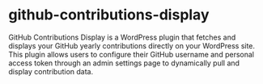 # github-contributions-display
  GitHub Contributions Display is a WordPress plugin that fetches and displays your GitHub yearly contributions directly on your WordPress site. This plugin allows users to configure their GitHub username and personal access token through an admin settings page to dynamically pull and display contribution data.
